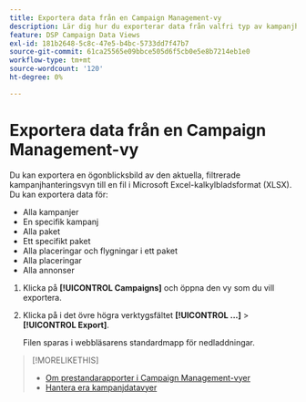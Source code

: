 ```yaml
---
title: Exportera data från en Campaign Management-vy
description: Lär dig hur du exporterar data från valfri typ av kampanjhanteringsvy till en kalkylbladsfil.
feature: DSP Campaign Data Views
exl-id: 181b2648-5c8c-47e5-b4bc-5733dd7f47b7
source-git-commit: 61ca25565e09bbce505d6f5cb0e5e8b7214eb1e0
workflow-type: tm+mt
source-wordcount: '120'
ht-degree: 0%

---
```


# Exportera data från en Campaign Management-vy

Du kan exportera en ögonblicksbild av den aktuella, filtrerade kampanjhanteringsvyn till en fil i Microsoft Excel-kalkylbladsformat (XLSX). Du kan exportera data för:

* Alla kampanjer
* En specifik kampanj
* Alla paket
* Ett specifikt paket
* Alla placeringar och flygningar i ett paket
* Alla placeringar
* Alla annonser

1. Klicka på **[!UICONTROL Campaigns]** och öppna den vy som du vill exportera.

1. Klicka på i det övre högra verktygsfältet  **[!UICONTROL ...]** > **[!UICONTROL Export]**.

   Filen sparas i webbläsarens standardmapp för nedladdningar.

>[!MORELIKETHIS]
>
>* [Om prestandarapporter i Campaign Management-vyer](campaign-reports-about.md)
>* [Hantera era kampanjdatavyer](/help/dsp/campaign-management/reports/campaign-data-views-manage.md)
